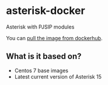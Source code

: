 # asterisk-docker

Asterisk with PJSIP modules

You can [pull the image from dockerhub](https://hub.docker.com/r/jklopez/asterisk).

## What is it based on?

* Centos 7 base images
* Latest current version of Asterisk 15
